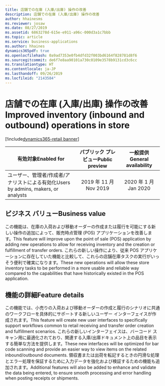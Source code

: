 ```yaml
---
title: 店舗での在庫 (入庫/出庫) 操作の改善
description: 店舗での在庫 (入庫/出庫) 操作の改善
author: hhainesms
ms.reviewer: josaw
ms.date: 08/27/2019
ms.assetid: 6863278d-615e-e911-a96c-000d3a1c7bbb
ms.topic: article
ms.service: business-applications
ms.author: hhaines
dynamics365pdf: true
ms.openlocfilehash: 0a9ad7353e0fb4dfd32f003bd6164f828781d8f6
ms.sourcegitcommit: de6f7e8aa90101a730c0109e3578b9131cd3c6cc
ms.translationtype: HT
ms.contentlocale: ja-JP
ms.lasthandoff: 09/26/2019
ms.locfileid: "2143584"
---
```

# <a name="improved-inventory-inbound-and-outbound-operations-in-store"></a><span data-ttu-id="67c2a-103">店舗での在庫 (入庫/出庫) 操作の改善</span><span class="sxs-lookup"><span data-stu-id="67c2a-103">Improved inventory (inbound and outbound) operations in store</span></span>
[!include[dynamics365-retail banner](../includes/dynamics365-retail.md)]

| <span data-ttu-id="67c2a-104">有効対象</span><span class="sxs-lookup"><span data-stu-id="67c2a-104">Enabled for</span></span>    |  <span data-ttu-id="67c2a-105">パブリック プレビュー</span><span class="sxs-lookup"><span data-stu-id="67c2a-105">Public preview</span></span> | <span data-ttu-id="67c2a-106">一般提供</span><span class="sxs-lookup"><span data-stu-id="67c2a-106">General availability</span></span> | 
| ---------- | :----------: |:----------: |
|<span data-ttu-id="67c2a-107">ユーザー、管理者/作成者/アナリストによる有効化</span><span class="sxs-lookup"><span data-stu-id="67c2a-107">Users by admins, makers, or analysts</span></span>|<span data-ttu-id="67c2a-108">2019 年 11 月</span><span class="sxs-lookup"><span data-stu-id="67c2a-108">Nov 2019</span></span>| <span data-ttu-id="67c2a-109">2020 年 1 月</span><span class="sxs-lookup"><span data-stu-id="67c2a-109">Jan 2020</span></span>|


## <a name="business-value"></a><span data-ttu-id="67c2a-110">ビジネス バリュー</span><span class="sxs-lookup"><span data-stu-id="67c2a-110">Business value</span></span>
<!-- bv start -->
<span data-ttu-id="67c2a-111">この機能は、在庫の入荷および移動オーダーの作成または履行を可能にする新しい操作の追加によって、販売時点管理 (POS) アプリケーションを改善します。</span><span class="sxs-lookup"><span data-stu-id="67c2a-111">This feature will improve upon the point of sale (POS) application by adding new operations to allow for receiving inventory and the creation or fulfillment of transfer orders.</span></span> <span data-ttu-id="67c2a-112">これらの新しい操作により、従来 POS アプリケーションに存在していた機能と比較して、これらの店舗在庫タスクの実行がいっそう便利で確実になります。</span><span class="sxs-lookup"><span data-stu-id="67c2a-112">These new operations will allow these store inventory tasks to be performed in a more usable and reliable way compared to the capabilities that have historically existed in the POS application.</span></span>
<!-- bv end -->



## <a name="feature-details"></a><span data-ttu-id="67c2a-113">機能の詳細</span><span class="sxs-lookup"><span data-stu-id="67c2a-113">Feature details</span></span>
<!--feature detail start -->
<span data-ttu-id="67c2a-114">この機能では、小売りの入荷および移動オーダーの作成と履行のシナリオに共通のワークフローを具体的にサポートする新しいユーザー インターフェイスが作成されます。</span><span class="sxs-lookup"><span data-stu-id="67c2a-114">This feature will create new user interfaces to specifically support workflows common to retail receiving and transfer order creation and fulfillment scenarios.</span></span> <span data-ttu-id="67c2a-115">これらの新しいインターフェイスは、バーコード スキャン用に最適化されており、関連する入庫/出庫ドキュメント上の品目を表示する簡単な方法を提供します。</span><span class="sxs-lookup"><span data-stu-id="67c2a-115">These new interfaces will be optimized for bar code scanning and provide an easier way to view items on the related inbound/outbound documents.</span></span> <span data-ttu-id="67c2a-116">領収書または出荷を転記するときの円滑な処理とエラー処理を保証するために入力データを強化および検証するための機能も追加されます。</span><span class="sxs-lookup"><span data-stu-id="67c2a-116">Additional features will also be added to enhance and validate the data being entered, to ensure smooth processing and error handling when posting receipts or shipments.</span></span>
<!--feature detail end -->











